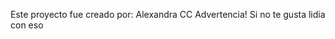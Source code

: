 <!DOCTYPE html>
Este proyecto fue creado por:
Alexandra CC
Advertencia!
Si no te gusta lidia con eso